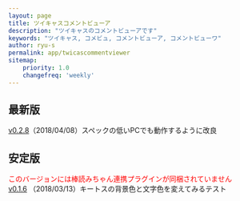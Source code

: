```yaml
---
layout: page
title: ツイキャスコメントビューア
description: "ツイキャスのコメントビューアです"
keywords: "ツイキャス, コメビュ, コメントビューア, コメントビューワ"
author: ryu-s
permalink: app/twicascommentviewer
sitemap:
    priority: 1.0
    changefreq: 'weekly'	
---
```


## 最新版
[v0.2.8](http://int-main.net/app/TwicasCommentViewer_v0.2.8.zip)（2018/04/08）スペックの低いPCでも動作するように改良  
  
## 安定版
<font color="#FF0000">このバージョンには棒読みちゃん連携プラグインが同梱されていません</font>  
[v0.1.6](http://int-main.net/app/TwicasCommentViewer_v0.1.6.zip) （2018/03/13）キートスの背景色と文字色を変えてみるテスト  
